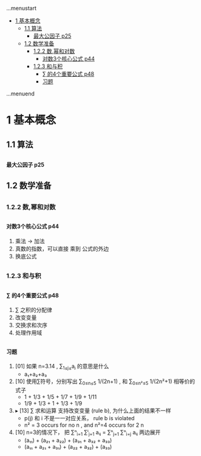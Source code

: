...menustart

 - [1 基本概念](#e2eacd7682da9cbbe6ef5c7f7f46e0c9)
     - [1.1 算法](#2038b74a59732d49c0b0ea63cdbf1b92)
         - [最大公因子 p25](#5c24436ab4a559d88fa463ebb23d97ba)
     - [1.2 数学准备](#40e8e60e979a1557f0c11a716fedbf3d)
         - [1.2.2 数,幂和对数](#586726bc017eef106d007f94129a6bb7)
             - [对数3个核心公式 p44](#55c6abab1fbd46d964286ed20180e8ed)
         - [1.2.3 和与积](#112d0bcd04aad80080198b2d71abdfc4)
             - [∑ 的4个重要公式 p48](#465f88f18c7b4bd6f07eb5bc5f5b1444)
             - [习题](#16eef0f4171c71d9c079b4407015be99)

...menuend


<h2 id="e2eacd7682da9cbbe6ef5c7f7f46e0c9"></h2>

# 1 基本概念

<h2 id="2038b74a59732d49c0b0ea63cdbf1b92"></h2>

## 1.1 算法

<h2 id="5c24436ab4a559d88fa463ebb23d97ba"></h2>

#### 最大公因子 p25

<h2 id="40e8e60e979a1557f0c11a716fedbf3d"></h2>

## 1.2 数学准备

<h2 id="586726bc017eef106d007f94129a6bb7"></h2>

### 1.2.2 数,幂和对数

<h2 id="55c6abab1fbd46d964286ed20180e8ed"></h2>

#### 对数3个核心公式 p44

 1. 乘法 -> 加法
 2. 真数的指数，可以直接 乘到 公式的外边
 3. 换底公式
 

<h2 id="112d0bcd04aad80080198b2d71abdfc4"></h2>

### 1.2.3 和与积

<h2 id="465f88f18c7b4bd6f07eb5bc5f5b1444"></h2>

#### ∑ 的4个重要公式 p48

 1. ∑ 之积的分配律
 2. 改变变量
 3. 交换求和次序
 4. 处理作用域


<h2 id="16eef0f4171c71d9c079b4407015be99"></h2>

#### 习题

 1. [01] 如果 n=3.14 , ∑<sub>1≤j≤</sub>aⱼ 的意思是什么
    - a₁+a₂+a₃
 2. [10] 使用∑符号，分别写出 ∑<sub>0≤n≤5</sub> 1/(2n+1) , 和 ∑<sub>0≤n²≤5</sub> 1/(2n²+1) 相等价的式子
    - 1 + 1/3 + 1/5 + 1/7 + 1/9 + 1/11
    - 1/9 + 1/3 + 1 + 1/3 + 1/9
 3. ▸ [13] ∑ 求和运算 支持改变变量 (rule b), 为什么上面的结果不一样
    - p(j) 和 i 不是一一对应关系， rule b is violated
    - n² = 3  occurs for no n , and n²=4 occurs for 2 n
 4. [10] n=3的情况下， 把  ∑ⁿ<sub>i=1</sub> ∑ⁱ<sub>j=1</sub> aᵢⱼ = ∑ⁿ<sub>j=1</sub> ∑ⁿ<sub>i=j</sub> aᵢⱼ 两边展开
    - (a₁₁) + (a₂₁ + a₂₂) + (a₃₁ + a₃₂ + a₃₃)
    - (a₁₁ + a₂₁ + a₃₁) + (a₂₂ + a₃₂) + (a₃₃) 


